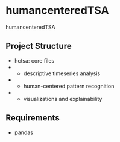 # humancenteredTSA
humancenteredTSA

## Project Structure
- hctsa: core files
- - descriptive timeseries analysis
- - human-centered pattern recognition
- - visualizations and explainability


## Requirements
- pandas
